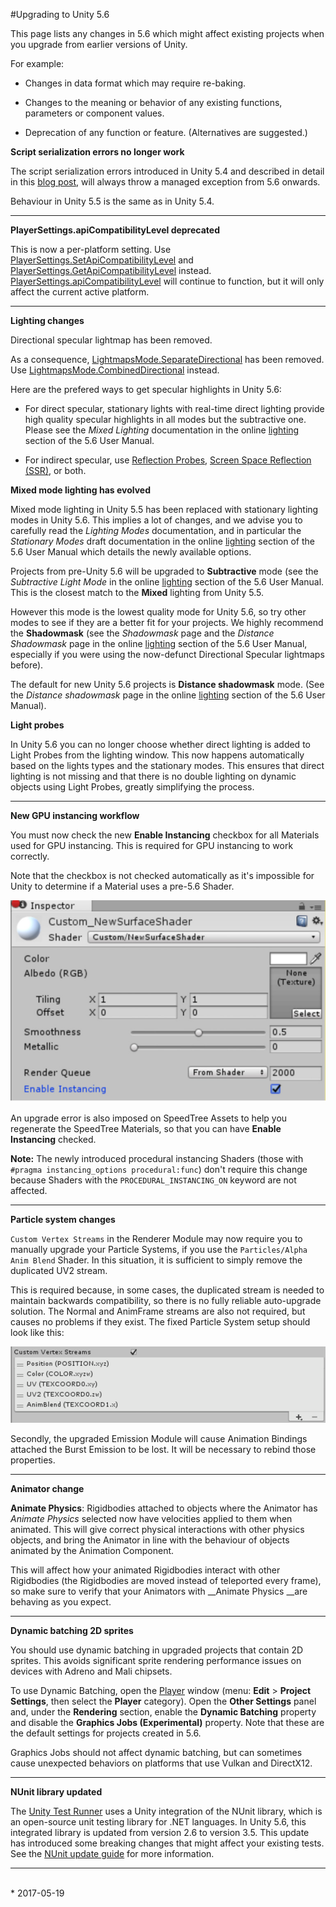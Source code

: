 #Upgrading to Unity 5.6

This page lists any changes in 5.6 which might affect existing projects when you upgrade from earlier versions of Unity.

For example:

* Changes in data format which may require re-baking.

* Changes to the meaning or behavior of any existing functions, parameters or component values.

* Deprecation of any function or feature. (Alternatives are suggested.)


**Script serialization errors no longer work**

The script serialization errors introduced in Unity 5.4 and described in detail in this [blog post](https://blogs.unity3d.com/2016/06/06/serialization-monobehaviour-constructors-and-unity-5-4/), will always throw a managed exception from 5.6 onwards. 

Behaviour in Unity 5.5 is the same as in Unity 5.4.

* * *

**PlayerSettings.apiCompatibilityLevel deprecated**

This is now a per-platform setting. 
Use [PlayerSettings.SetApiCompatibilityLevel](ScriptRef:PlayerSettings.SetApiCompatibilityLevel) and [PlayerSettings.GetApiCompatibilityLevel](ScriptRef:PlayerSettings.SetApiCompatibilityLevel) instead. [PlayerSettings.apiCompatibilityLevel](ScriptRef:PlayerSettings-apiCompatibilityLevel) will continue to function, but it will only affect the current active platform.

* * *

**Lighting changes**

Directional specular lightmap has been removed.

As a consequence, [LightmapsMode.SeparateDirectional](ScriptRef:LightmapsMode.SeparateDirectional) has been removed. Use  [LightmapsMode.CombinedDirectional](ScriptRef:LightmapsMode.CombinedDirectional) instead. 

Here are the prefered ways to get specular highlights in Unity 5.6:

* For direct specular, stationary lights with real-time direct lighting provide high quality specular highlights in all modes but the subtractive one. Please see the *Mixed Lighting* documentation in the online [lighting](https://docs.unity3d.com/560/Documentation/Manual/LightingOverview.html) section of the 5.6 User Manual.

* For indirect specular, use [Reflection Probes](class-ReflectionProbe), [Screen Space Reflection ](https://github.com/Unity-Technologies/PostProcessing)[(SSR)](https://github.com/Unity-Technologies/PostProcessing), or both.

**Mixed mode lighting has evolved**

Mixed  mode lighting in Unity 5.5 has been replaced with stationary lighting modes in Unity 5.6. This implies a lot of changes, and we advise you to carefully read the *Lighting Modes*  documentation, and in particular the *Stationary Modes* draft documentation in the online [lighting](https://docs.unity3d.com/560/Documentation/Manual/LightingOverview.html) section of the 5.6 User Manual which details the newly available options.

Projects from pre-Unity 5.6 will be upgraded to **Subtractive** mode (see the *Subtractive Light Mode* in the online [lighting](https://docs.unity3d.com/560/Documentation/Manual/LightingOverview.html) section of the 5.6 User Manual. This is the closest match to the **Mixed** lighting from Unity 5.5. 

However this mode is the lowest quality mode for Unity 5.6, so try other modes to see if they are a better fit for your projects. We highly recommend the **Shadowmask** (see the *Shadowmask* page and the *Distance Shadowmask* page in the online [lighting](https://docs.unity3d.com/560/Documentation/Manual/LightingOverview.html) section of the 5.6 User Manual, especially if you were using the now-defunct Directional Specular lightmaps before).

The default for new Unity 5.6 projects is **Distance shadowmask** mode. (See the *Distance shadowmask* page in the online [lighting](https://docs.unity3d.com/560/Documentation/Manual/LightingOverview.html) section of the 5.6 User Manual).

**Light probes**

In Unity 5.6 you can no longer choose whether direct lighting is added to Light Probes from the lighting window. This now happens automatically based on the lights types and the stationary modes. This ensures that direct lighting is not missing and that there is no double lighting on dynamic objects using Light Probes, greatly simplifying the process.

* * *


**New GPU instancing workflow**

You must now check the new __Enable Instancing__ checkbox for all Materials used for GPU instancing. This is required for GPU instancing to work correctly.

Note that the checkbox is not  checked automatically as it's impossible for Unity to determine if a Material uses a pre-5.6 Shader.

![](../uploads/Main/upgradeguide56_1.jpg)


An upgrade error is also imposed on SpeedTree Assets to help you regenerate the SpeedTree Materials, so that you can have __Enable Instancing__ checked.

**Note:** The newly introduced procedural instancing Shaders (those with `#pragma instancing_options procedural:func`) don't require this change because Shaders with the `PROCEDURAL_INSTANCING_ON` keyword are not affected.

* * *

**Particle system changes**

`Custom Vertex Streams` in the Renderer Module may now require you to manually upgrade your Particle Systems, if you use the `Particles/Alpha Anim Blend` Shader. In this situation, it is sufficient to simply remove the duplicated UV2 stream.

This is required because, in some cases, the duplicated stream is needed to maintain backwards compatibility, so there is no fully reliable auto-upgrade solution. The Normal and AnimFrame streams are also not required, but causes no problems if they exist. The fixed Particle System setup should look like this:

![](../uploads/Main/upgradeguide56_2.png)

Secondly, the upgraded Emission Module will cause Animation Bindings attached the Burst Emission to be lost. It will be necessary to rebind those properties.

* * *

**Animator change**

__Animate Physics__: Rigidbodies attached to objects where the Animator has _Animate Physics_ selected  now have velocities applied to them when animated. This will give correct physical interactions with other physics objects, and bring the Animator in line with the behaviour of objects animated by the Animation Component.

This will affect how your animated Rigidbodies interact with other Rigidbodies (the Rigidbodies are moved instead of teleported every frame), so make sure to verify that your Animators with __Animate Physics __are behaving as you expect.

* * *

**Dynamic batching 2D sprites**

You should use dynamic batching in upgraded projects that contain 2D sprites. This avoids significant sprite rendering performance issues on devices with Adreno and Mali chipsets.

To use Dynamic Batching, open the [Player](class-PlayerSettings) window (menu: __Edit__ > __Project Settings__, then select the __Player__ category). Open the __Other Settings__ panel and, under the __Rendering__ section, enable the __Dynamic Batching__ property and disable the __Graphics Jobs (Experimental)__ property. Note that these are the default settings for projects created in 5.6.

Graphics Jobs should not affect dynamic batching, but can sometimes cause unexpected behaviors on platforms that use Vulkan and DirectX12.

***

**NUnit library updated**

The [Unity Test Runner](testing-editortestsrunner) uses a Unity integration of the NUnit library, which is an open-source unit testing library for .NET languages. In Unity 5.6, this integrated library is updated from version 2.6 to version 3.5. This update has introduced some breaking changes that might affect your existing tests. See the [NUnit update guide](https://github.com/nunit/docs/wiki/Upgrading) for more information.

***

<br/>
* <span class="page-edit"> 2017-05-19 <!-- include IncludeTextAmendPageYesEdit --></span>


